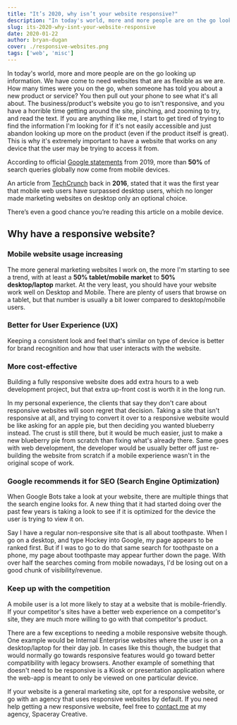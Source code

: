 ```yaml
---
title: "It’s 2020, why isn’t your website responsive?"
description: "In today's world, more and more people are on the go looking up information. We have come to need websites that are as flexible as we are."
slug: its-2020-why-isnt-your-website-responsive
date: 2020-01-22
author: bryan-dugan
cover: ./responsive-websites.png
tags: ['web', 'misc']
---
```


In today's world, more and more people are on the go looking up information. We have come to need websites that are as flexible as we are. How many times were you on the go, when someone has told you about a new product or service? You then pull out your phone to see what it's all about. The business/product's website you go to isn't responsive, and you have a horrible time getting around the site, pinching, and zooming to try, and read the text. If you are anything like me, I start to get tired of trying to find the information I'm looking for if it's not easily accessible and just abandon looking up more on the product (even if the product itself is great). This is why it's extremely important to have a website that works on any device that the user may be trying to access it from.

According to official [Google statements](https://searchengineland.com/its-official-google-says-more-searches-now-on-mobile-than-on-desktop-220369) from 2019, more than **50%** of search queries globally now come from mobile devices.

An article from [TechCrunch](https://techcrunch.com/2016/11/01/mobile-internet-use-passes-desktop-for-the-first-time-study-finds/) back in **2016**, stated that it was the first year that mobile web users have surpassed desktop users, which no longer made marketing websites on desktop only an optional choice.

There’s even a good chance you’re reading this article on a mobile device.

## Why have a responsive website?

### **Mobile website usage increasing**

The more general marketing websites I work on, the more I'm starting to see a trend, with at least a **50% tablet/mobile market** to **50% desktop/laptop** market. At the very least, you should have your website work well on Desktop and Mobile. There are plenty of users that browse on a tablet, but that number is usually a bit lower compared to desktop/mobile users.

### Better for User Experience (UX)

Keeping a consistent look and feel that's similar on type of device is better for brand recognition and how that user interacts with the website.

### **More cost-effective**

Building a fully responsive website does add extra hours to a web development project, but that extra up-front cost is worth it in the long run.

In my personal experience, the clients that say they don't care about responsive websites will soon regret that decision. Taking a site that isn't responsive at all, and trying to convert it over to a responsive website would be like asking for an apple pie, but then deciding you wanted blueberry instead. The crust is still there, but it would be much easier, just to make a new blueberry pie from scratch than fixing what's already there. Same goes with web development, the developer would be usually better off just re-building the website from scratch if a mobile experience wasn't in the original scope of work.

### **Google recommends it for SEO (Search Engine Optimization)**

When Google Bots take a look at your website, there are multiple things that the search engine looks for. A new thing that it had started doing over the past few years is taking a look to see if it is optimized for the device the user is trying to view it on.

Say I have a regular non-responsive site that is all about toothpaste. When I go on a desktop, and type Hockey into Google, my page appears to be ranked first. But if I was to go to do that same search for toothpaste on a phone, my page about toothpaste may appear further down the page. With over half the searches coming from mobile nowadays, I'd be losing out on a good chunk of visibility/revenue.

### **Keep up with the competition**

A mobile user is a lot more likely to stay at a website that is mobile-friendly. If your competitor's sites have a better web experience on a competitor's site, they are much more willing to go with that competitor's product.

There are a few exceptions to needing a mobile responsive website though. One example would be Internal Enterprise websites where the user is on a desktop/laptop for their day job. In cases like this though, the budget that would normally go towards responsive features would go toward better compatibility with legacy browsers. Another example of something that doesn't need to be responsive is a Kiosk or presentation application where the web-app is meant to only be viewed on one particular device.

If your website is a general marketing site, opt for a responsive website, or go with an agency that uses responsive websites by default. If you need help getting a new responsive website, feel free to [contact me](https://spaceraycreative.com/contact) at my agency, Spaceray Creative.
